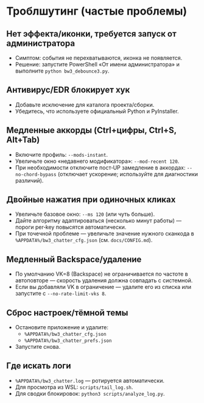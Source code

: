 # Троблшутинг (частые проблемы)

## Нет эффекта/иконки, требуется запуск от администратора
- Симптом: события не перехватываются, иконка не появляется.
- Решение: запустите PowerShell «От имени администратора» и выполните `python bw3_debounce3.py`.

## Антивирус/EDR блокирует хук
- Добавьте исключение для каталога проекта/сборки.
- Убедитесь, что используете официальный Python и PyInstaller.

## Медленные аккорды (Ctrl+цифры, Ctrl+S, Alt+Tab)
- Включите профиль: `--mods-instant`.
- Увеличьте окно «недавнего модификатора»: `--mod-recent 120`.
- При необходимости отключите пост‑UP замедление в аккордах: `--no-chord-bypass` (отключает ускорение; используйте для диагностики различий).

## Двойные нажатия при одиночных кликах
- Увеличьте базовое окно: `--ms 120` (или чуть больше).
- Дайте алгоритму адаптироваться (несколько минут работы) — пороги per‑key повысятся автоматически.
- При точечной проблеме — увеличьте значение нужного сканкода в `%APPDATA%/bw3_chatter_cfg.json` (см. `docs/CONFIG.md`).

## Медленный Backspace/удаление
- По умолчанию VK=8 (Backspace) не ограничивается по частоте в автоповторе — скорость удаления должна совпадать с системной.
- Если вы добавляли VK в ограничение — удалите его из списка или запустите с `--no-rate-limit-vks 8`.

## Сброс настроек/тёмной темы
- Остановите приложение и удалите:
  - `%APPDATA%/bw3_chatter_cfg.json`
  - `%APPDATA%/bw3_chatter_prefs.json`
- Запустите снова.

## Где искать логи
- `%APPDATA%/bw3_chatter.log` — ротируется автоматически.
- Для просмотра из WSL: `scripts/tail_log.sh`.
- Для сводки блокировок: `python3 scripts/analyze_log.py`.

